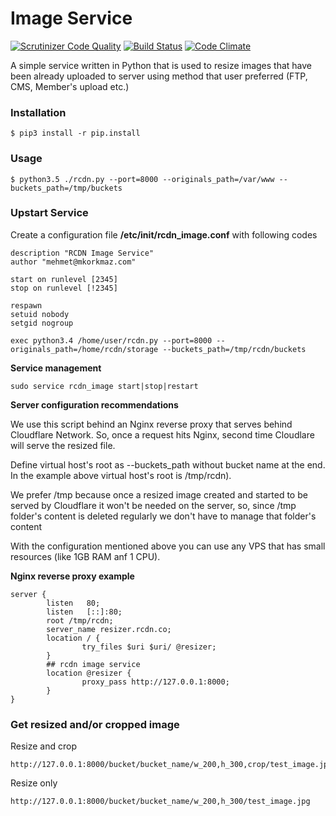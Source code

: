 # Image Service
[![Scrutinizer Code Quality](https://scrutinizer-ci.com/g/reformo/rcdn-image/badges/quality-score.png?b=master)](https://scrutinizer-ci.com/g/reformo/rcdn-image/?branch=master) [![Build Status](https://scrutinizer-ci.com/g/reformo/rcdn-image/badges/build.png?b=master)](https://scrutinizer-ci.com/g/reformo/rcdn-image/build-status/master)
[![Code Climate](https://codeclimate.com/github/reformo/rcdn-image/badges/gpa.svg)](https://codeclimate.com/github/reformo/rcdn-image)

A simple service written in Python that is used to resize images that have been already uploaded to server
using method that user preferred (FTP, CMS, Member's upload etc.)

### Installation

```
$ pip3 install -r pip.install
```

### Usage

```
$ python3.5 ./rcdn.py --port=8000 --originals_path=/var/www --buckets_path=/tmp/buckets
```


### Upstart Service

Create a configuration file  **/etc/init/rcdn_image.conf** with following codes

```
description "RCDN Image Service"
author "mehmet@mkorkmaz.com"

start on runlevel [2345]
stop on runlevel [!2345]

respawn
setuid nobody
setgid nogroup

exec python3.4 /home/user/rcdn.py --port=8000 --originals_path=/home/rcdn/storage --buckets_path=/tmp/rcdn/buckets
```

**Service management**

```
sudo service rcdn_image start|stop|restart
```

**Server configuration recommendations**

We use this script behind an Nginx reverse proxy that serves behind Cloudflare Network.
So, once a request hits Nginx, second time Cloudlare will serve the resized file.

Define virtual host's root as --buckets_path without bucket name at the end.
In the example above virtual host's root is /tmp/rcdn).

We prefer /tmp because once a resized image created and started to be served by Cloudflare
it won't be needed on the server, so, since /tmp folder's content is deleted regularly we don't have to manage
that folder's content

With the configuration mentioned above you can use any VPS that has small resources (like 1GB RAM anf 1 CPU).

**Nginx reverse proxy example**

```
server {
        listen   80;
        listen   [::]:80;
        root /tmp/rcdn;
        server_name resizer.rcdn.co;
        location / {
                try_files $uri $uri/ @resizer;
        }
        ## rcdn image service
        location @resizer {
                proxy_pass http://127.0.0.1:8000;
        }
}
```


### Get resized and/or cropped image

Resize and crop
```
http://127.0.0.1:8000/bucket/bucket_name/w_200,h_300,crop/test_image.jpg
```

Resize only
```
http://127.0.0.1:8000/bucket/bucket_name/w_200,h_300/test_image.jpg
```